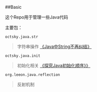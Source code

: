 ##Basic

这个Repo用于管理一些Java代码


主要包：

`octsky.java.str`  
> 字符串操作 [《Java中String不再纠结》](http://octsky.com/tech/2012/04/02/java-string-puzzle/)


`octsky.java.init` 
> 初始化相关 [《探究Java初始化顺序》》](http://octsky.com/tech/2012/03/12/java-init-order/)

`org.leeon.java.reflection`
> 反射机制


